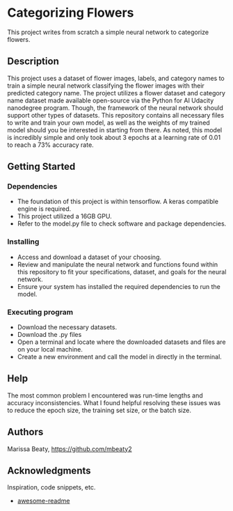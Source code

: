 # Categorizing Flowers

This project writes from scratch a simple neural network to categorize flowers. 

## Description

This project uses a dataset of flower images, labels, and category names to train a simple neural network classifying the flower images with their predicted category name. The project utilizes a flower dataset and category name dataset made available open-source via the Python for AI Udacity nanodegree program. Though, the framework of the neural network should support other types of datasets. This repository contains all necessary files to write and train your own model, as well as the weights of my trained model should you be interested in starting from there. As noted, this model is incredibly simple and only took about 3 epochs at a learning rate of 0.01 to reach a 73% accuracy rate. 

## Getting Started

### Dependencies

* The foundation of this project is within tensorflow. A keras compatible engine is required.
* This project utilized a 16GB GPU.
* Refer to the model.py file to check software and package dependencies. 

### Installing

* Access and download a dataset of your choosing.
* Review and manipulate the neural network and functions found within this repository to fit your specifications, dataset, and goals for the neural network.
* Ensure your system has installed the required dependencies to run the model.

### Executing program

* Download the necessary datasets. 
* Download the .py files
* Open a terminal and locate where the downloaded datasets and files are on your local machine.
* Create a new environment and call the model in directly in the terminal.

## Help

The most common problem I encountered was run-time lengths and accuracy inconsistencies. What I found helpful resolving these issues was to reduce the epoch size, the training set size, or the batch size.  

## Authors

Marissa Beaty, https://github.com/mbeaty2

## Acknowledgments

Inspiration, code snippets, etc.
* [awesome-readme](https://github.com/matiassingers/awesome-readme)
